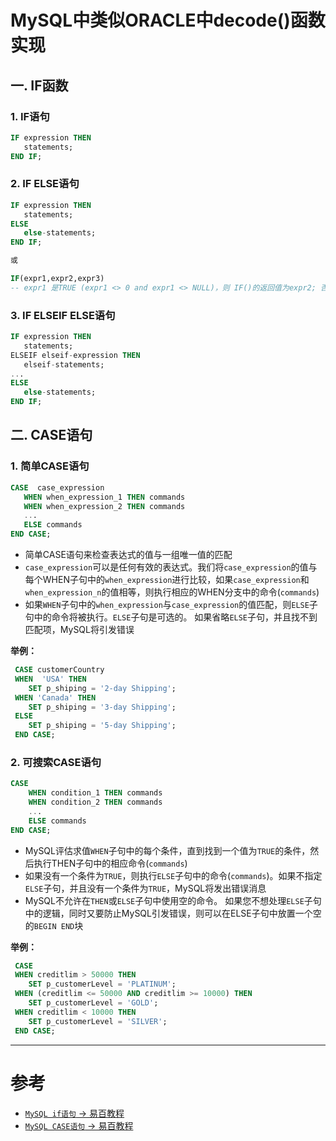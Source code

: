 # MySQL中类似ORACLE中decode()函数实现

## 一. IF函数
### 1. IF语句
```sql
IF expression THEN 
   statements;
END IF;
```

### 2. IF ELSE语句
```SQL
IF expression THEN
   statements;
ELSE
   else-statements;
END IF;

或

IF(expr1,expr2,expr3)
-- expr1 是TRUE (expr1 <> 0 and expr1 <> NULL)，则 IF()的返回值为expr2; 否则返回值则为 expr3
```

### 3. IF ELSEIF ELSE语句
```sql
IF expression THEN
   statements;
ELSEIF elseif-expression THEN
   elseif-statements;
...
ELSE
   else-statements;
END IF;
```

## 二. CASE语句

### 1. 简单CASE语句

```sql
CASE  case_expression
   WHEN when_expression_1 THEN commands
   WHEN when_expression_2 THEN commands
   ...
   ELSE commands
END CASE;
```
* 简单CASE语句来检查表达式的值与一组唯一值的匹配
* `case_expression`可以是任何有效的表达式。我们将`case_expression`的值与每个WHEN子句中的`when_expression`进行比较，如果`case_expression`和`when_expression_n`的值相等，则执行相应的WHEN分支中的命令(`commands`)
* 如果`WHEN`子句中的`when_expression`与`case_expression`的值匹配，则`ELSE`子句中的命令将被执行。`ELSE`子句是可选的。 如果省略`ELSE`子句，并且找不到匹配项，MySQL将引发错误

**举例：**
```sql
 CASE customerCountry
 WHEN  'USA' THEN
    SET p_shiping = '2-day Shipping';
 WHEN 'Canada' THEN
    SET p_shiping = '3-day Shipping';
 ELSE
    SET p_shiping = '5-day Shipping';
 END CASE;
```

### 2. 可搜索CASE语句
```sql
CASE
    WHEN condition_1 THEN commands
    WHEN condition_2 THEN commands
    ...
    ELSE commands
END CASE;
``` 
* MySQL评估求值`WHEN`子句中的每个条件，直到找到一个值为`TRUE`的条件，然后执行THEN子句中的相应命令(`commands`)
* 如果没有一个条件为`TRUE`，则执行`ELSE`子句中的命令(`commands`)。如果不指定`ELSE`子句，并且没有一个条件为`TRUE`，MySQL将发出错误消息
* MySQL不允许在`THEN`或`ELSE`子句中使用空的命令。 如果您不想处理`ELSE`子句中的逻辑，同时又要防止MySQL引发错误，则可以在ELSE子句中放置一个空的`BEGIN END`块

**举例：**
```sql
 CASE  
 WHEN creditlim > 50000 THEN 
    SET p_customerLevel = 'PLATINUM';
 WHEN (creditlim <= 50000 AND creditlim >= 10000) THEN
    SET p_customerLevel = 'GOLD';
 WHEN creditlim < 10000 THEN
    SET p_customerLevel = 'SILVER';
 END CASE;
```


--- 
# 参考
* [`MySQL if语句` -> 易百教程](https://www.yiibai.com/mysql/if-statement.html)
* [`MySQL CASE语句` -> 易百教程](https://www.yiibai.com/mysql/case-statement.html)





<comment/>